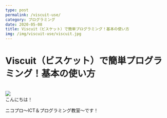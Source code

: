 ```yaml
---
type: post
permalink: /viscuit-use/
category: プログラミング
date: 2020-05-08
title: Viscuit（ビスケット）で簡単プログラミング！基本の使い方
img: /img/viscuit-use/viscuit.jpg
---
```


# Viscuit（ビスケット）で簡単プログラミング！基本の使い方

<br>

<img class="post-in-image" src="/img/viscuit-use/viscuit.jpg"/>

<br>
こんにちは！

ニコプロ～ICT＆プログラミング教室～です！
